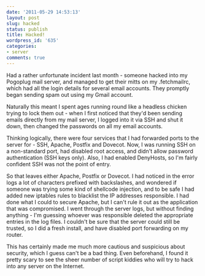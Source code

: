 ```yaml
---
date: '2011-05-29 14:53:13'
layout: post
slug: hacked
status: publish
title: Hacked!
wordpress_id: '635'
categories:
- server
comments: true
---
```


Had a rather unfortunate incident last month - someone hacked into my Pogoplug mail server, and managed to get their mitts on my .fetchmailrc, which had all the login details for several email accounts. They promptly began sending spam out using my Gmail account.

Naturally this meant I spent ages running round like a headless chicken trying to lock them out - when I first noticed that they'd been sending emails directly from my mail server, I logged into it via SSH and shut it down, then changed the passwords on all my email accounts.

Thinking logically, there were four services that I had forwarded ports to the server for - SSH, Apache, Postfix and Dovecot. Now, I was running SSH on a non-standard port, had disabled root access, and didn't allow password authentication (SSH keys only). Also, I had enabled DenyHosts, so I'm fairly confident SSH was not the point of entry.

So that leaves either Apache, Postfix or Dovecot. I had noticed in the error logs a lot of characters prefixed with backslashes, and wondered if someone was trying some kind of shellcode injection, and to be safe I had added new iptables rules to blacklist the IP addresses responsible. I had done what I could to secure Apache, but I can't rule it out as the application that was compromised. I went through the server logs, but without finding anything - I'm guessing whoever was responsible deleted the appropriate entries in the log files. I couldn't be sure that the server could still be trusted, so I did a fresh install, and have disabled port forwarding on my router.

This has certainly made me much more cautious and suspicious about security, which I guess can't be a bad thing. Even beforehand, I found it pretty scary to see the sheer number of script kiddies who will try to hack into any server on the Internet.
